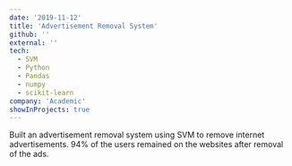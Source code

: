 ```yaml
---
date: '2019-11-12'
title: 'Advertisement Removal System'
github: ''
external: ''
tech:
  - SVM 
  - Python
  - Pandas
  - numpy
  - scikit-learn
company: 'Academic'
showInProjects: true
---
```


Built an advertisement removal system using SVM to remove internet advertisements. 94% of the users remained on the websites after removal of the ads.